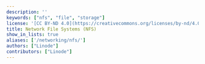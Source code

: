 ```yaml
---
description: ''
keywords: ["nfs", "file", "storage"]
license: '[CC BY-ND 4.0](https://creativecommons.org/licenses/by-nd/4.0)'
title: Network File Systems (NFS)
show_in_lists: true
aliases: ['/networking/nfs/']
authors: ["Linode"]
contributors: ["Linode"]
---
```

